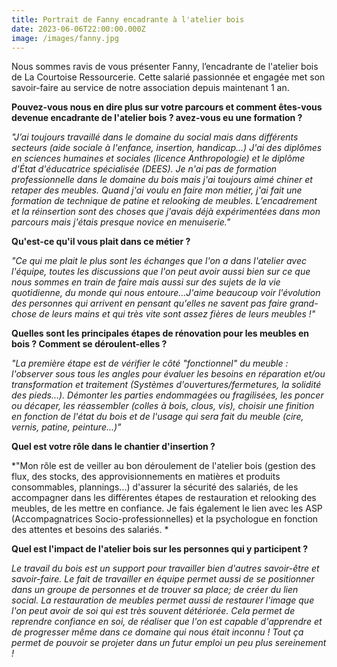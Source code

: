 ```yaml
---
title: Portrait de Fanny encadrante à l'atelier bois
date: 2023-06-06T22:00:00.000Z
image: /images/fanny.jpg
---
```


Nous sommes ravis de vous présenter Fanny, l’encadrante de l'atelier bois de La Courtoise Ressourcerie. Cette salarié passionnée et engagée met son savoir-faire au service de notre association depuis maintenant 1 an.

**Pouvez-vous nous en dire plus sur votre parcours et comment êtes-vous devenue encadrante de l'atelier bois ?
avez-vous eu une formation ?**

*"J’ai toujours travaillé dans le domaine du social mais dans différents secteurs (aide sociale à l'enfance, insertion,
handicap...) J'ai des diplômes en sciences humaines et sociales (licence Anthropologie) et le diplôme d'État d'éducatrice spécialisée (DEES). Je n'ai pas de formation professionnelle dans le domaine du bois mais j'ai toujours
aimé chiner et retaper des meubles. Quand j'ai voulu en faire mon métier, j'ai fait une formation de technique de patine et relooking de meubles. L’encadrement et la réinsertion sont des choses que j'avais déjà expérimentées
dans mon parcours mais j'étais presque novice en menuiserie."*

**Qu'est-ce qu'il vous plait dans ce métier ?**

*"Ce qui me plait le plus sont les échanges que l'on a dans l'atelier avec l'équipe, toutes les discussions que l'on peut avoir aussi bien sur ce que nous sommes en train de faire mais aussi sur des sujets de la vie quotidienne, du monde qui nous entoure...J'aime beaucoup voir l'évolution des personnes qui arrivent en pensant qu'elles ne savent pas faire grand-chose de leurs mains et qui très vite sont assez fières de leurs meubles !"*

**Quelles sont les principales étapes de rénovation pour les meubles en bois ? Comment se déroulent-elles ?**

*"La première étape est de vérifier le côté "fonctionnel" du meuble : l'observer sous tous les angles pour évaluer
les besoins en réparation et/ou transformation et traitement (Systèmes d'ouvertures/fermetures, la solidité des pieds...). Démonter les parties endommagées ou fragilisées, les poncer ou décaper, les réassembler (colles à bois, clous, vis), choisir une finition en fonction de l'état du bois et de l'usage qui sera fait du meuble (cire, vernis, patine, peinture...)"*

**Quel est votre rôle dans le chantier d'insertion ?**

*"Mon rôle est de veiller au bon déroulement de l'atelier bois (gestion des flux, des stocks, des approvisionnements en matières et produits consommables, plannings...) d'assurer la sécurité des salariés, de les accompagner dans les différentes étapes de restauration et relooking des meubles, de les mettre en confiance. Je fais également le lien avec les ASP (Accompagnatrices Socio-professionnelles) et la psychologue en fonction des attentes et besoins des salariés. *

**Quel est l'impact de l'atelier bois sur les personnes qui y participent ?**

*Le travail du bois est un support pour travailler bien d'autres savoir-être et savoir-faire.  Le fait de travailler en équipe permet aussi de se positionner dans un groupe de personnes et de trouver sa place; de créer
du lien social. La restauration de meubles permet aussi de restaurer l'image que l'on peut avoir de soi qui est
très souvent détériorée. Cela permet de reprendre confiance en soi, de réaliser que l'on est capable d'apprendre et de progresser même dans ce domaine qui nous était inconnu ! Tout ça permet de pouvoir se projeter dans un futur emploi un peu plus sereinement !*
